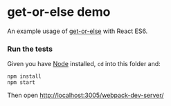 # get-or-else demo

An example usage of [get-or-else](https://www.npmjs.com/package/get-or-else) with React ES6.

### Run the tests
Given you have [Node](https://nodejs.org/en/) installed, `cd` into this folder and:
```
npm install
npm start
```
Then open [http://localhost:3005/webpack-dev-server/](http://localhost:3005/webpack-dev-server/)
